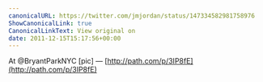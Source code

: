 ```yaml
---
canonicalURL: https://twitter.com/jmjordan/status/147334582981758976
ShowCanonicalLink: true
CanonicalLinkText: View original on
date: 2011-12-15T15:17:56+00:00
---
```

At @BryantParkNYC [pic] — [http://path.com/p/3IP8fE](http://path.com/p/3IP8fE)